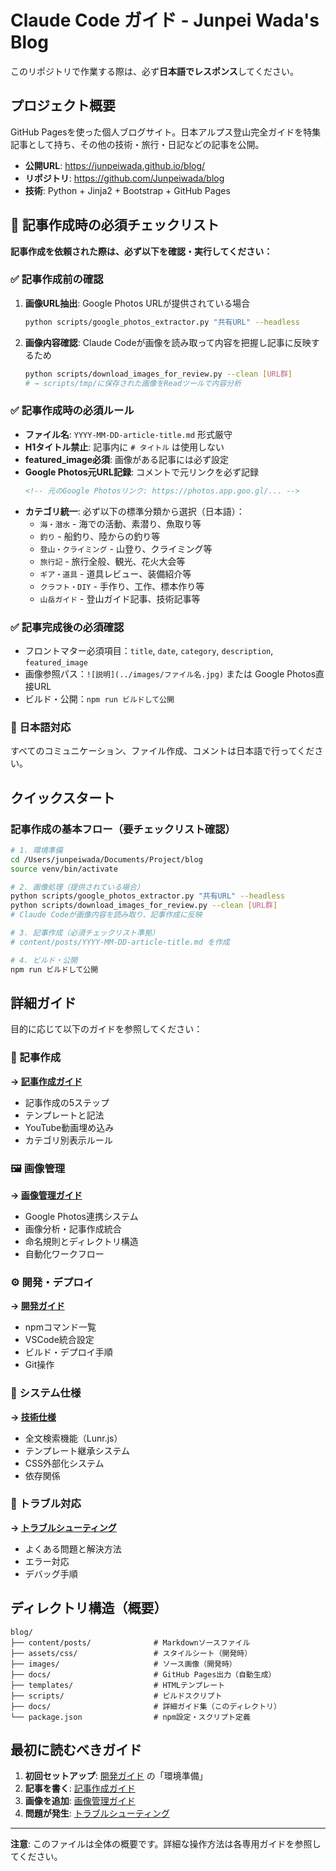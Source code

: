 # Claude Code ガイド - Junpei Wada's Blog

このリポジトリで作業する際は、必ず**日本語でレスポンス**してください。

## プロジェクト概要

GitHub Pagesを使った個人ブログサイト。日本アルプス登山完全ガイドを特集記事として持ち、その他の技術・旅行・日記などの記事を公開。

- **公開URL**: https://junpeiwada.github.io/blog/
- **リポジトリ**: https://github.com/Junpeiwada/blog
- **技術**: Python + Jinja2 + Bootstrap + GitHub Pages

## 🚨 記事作成時の必須チェックリスト

**記事作成を依頼された際は、必ず以下を確認・実行してください：**

### ✅ 記事作成前の確認
1. **画像URL抽出**: Google Photos URLが提供されている場合
   ```bash
   python scripts/google_photos_extractor.py "共有URL" --headless
   ```

2. **画像内容確認**: Claude Codeが画像を読み取って内容を把握し記事に反映するため
   ```bash
   python scripts/download_images_for_review.py --clean [URL群]
   # → scripts/tmp/に保存された画像をReadツールで内容分析
   ```

### ✅ 記事作成時の必須ルール
- **ファイル名**: `YYYY-MM-DD-article-title.md` 形式厳守
- **H1タイトル禁止**: 記事内に `# タイトル` は使用しない
- **featured_image必須**: 画像がある記事には必ず設定
- **Google Photos元URL記録**: コメントで元リンクを必ず記録
  ```markdown
  <!-- 元のGoogle Photosリンク: https://photos.app.goo.gl/... -->
  ```
- **カテゴリ統一**: 必ず以下の標準分類から選択（日本語）：
  - `海・潜水` - 海での活動、素潜り、魚取り等
  - `釣り` - 船釣り、陸からの釣り等
  - `登山・クライミング` - 山登り、クライミング等
  - `旅行記` - 旅行全般、観光、花火大会等
  - `ギア・道具` - 道具レビュー、装備紹介等
  - `クラフト・DIY` - 手作り、工作、標本作り等
  - `山岳ガイド` - 登山ガイド記事、技術記事等

### ✅ 記事完成後の必須確認
- フロントマター必須項目：`title`, `date`, `category`, `description`, `featured_image`
- 画像参照パス：`![説明](../images/ファイル名.jpg)` または Google Photos直接URL
- ビルド・公開：`npm run ビルドして公開`

### 🔄 日本語対応
すべてのコミュニケーション、ファイル作成、コメントは日本語で行ってください。

## クイックスタート

### 記事作成の基本フロー（要チェックリスト確認）
```bash
# 1. 環境準備
cd /Users/junpeiwada/Documents/Project/blog
source venv/bin/activate

# 2. 画像処理（提供されている場合）
python scripts/google_photos_extractor.py "共有URL" --headless
python scripts/download_images_for_review.py --clean [URL群]
# Claude Codeが画像内容を読み取り、記事作成に反映

# 3. 記事作成（必須チェックリスト準拠）
# content/posts/YYYY-MM-DD-article-title.md を作成

# 4. ビルド・公開
npm run ビルドして公開
```

## 詳細ガイド

目的に応じて以下のガイドを参照してください：

### 📝 記事作成
**→ [記事作成ガイド](docs/ARTICLE_GUIDE.md)**
- 記事作成の5ステップ
- テンプレートと記法
- YouTube動画埋め込み
- カテゴリ別表示ルール

### 🖼️ 画像管理
**→ [画像管理ガイド](docs/IMAGE_GUIDE.md)**
- Google Photos連携システム
- 画像分析・記事作成統合
- 命名規則とディレクトリ構造
- 自動化ワークフロー

### ⚙️ 開発・デプロイ
**→ [開発ガイド](docs/DEVELOPMENT.md)**
- npmコマンド一覧
- VSCode統合設定
- ビルド・デプロイ手順
- Git操作

### 🔧 システム仕様
**→ [技術仕様](docs/SYSTEM_SPECS.md)**
- 全文検索機能（Lunr.js）
- テンプレート継承システム
- CSS外部化システム
- 依存関係

### 🚨 トラブル対応
**→ [トラブルシューティング](docs/TROUBLESHOOTING.md)**
- よくある問題と解決方法
- エラー対応
- デバッグ手順

## ディレクトリ構造（概要）

```
blog/
├── content/posts/              # Markdownソースファイル
├── assets/css/                 # スタイルシート（開発時）
├── images/                     # ソース画像（開発時）
├── docs/                       # GitHub Pages出力（自動生成）
├── templates/                  # HTMLテンプレート
├── scripts/                    # ビルドスクリプト
├── docs/                       # 詳細ガイド集（このディレクトリ）
└── package.json                # npm設定・スクリプト定義
```

## 最初に読むべきガイド

1. **初回セットアップ**: [開発ガイド](docs/DEVELOPMENT.md) の「環境準備」
2. **記事を書く**: [記事作成ガイド](docs/ARTICLE_GUIDE.md)
3. **画像を追加**: [画像管理ガイド](docs/IMAGE_GUIDE.md)
4. **問題が発生**: [トラブルシューティング](docs/TROUBLESHOOTING.md)

---

**注意**: このファイルは全体の概要です。詳細な操作方法は各専用ガイドを参照してください。